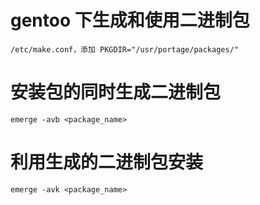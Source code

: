 # gentoo 下生成和使用二进制包
    /etc/make.conf，添加 PKGDIR="/usr/portage/packages/"

# 安装包的同时生成二进制包
    emerge -avb <package_name>

# 利用生成的二进制包安装
    emerge -avk <package_name>
